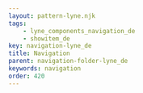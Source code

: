```yaml
---
layout: pattern-lyne.njk
tags: 
    - lyne_components_navigation_de
    - showitem_de
key: navigation-lyne_de
title: Navigation
parent: navigation-folder-lyne_de
keywords: navigation
order: 420
---
```

